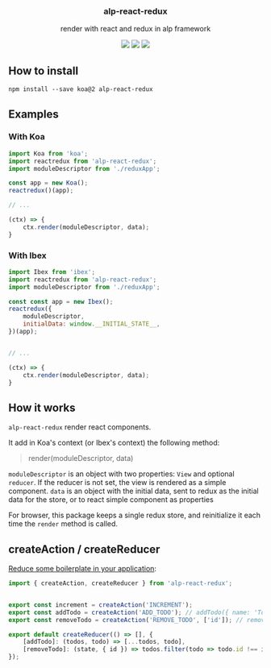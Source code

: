 <h3 align="center">
  alp-react-redux
</h3>

<p align="center">
  render with react and redux in alp framework
</p>

<p align="center">
  <a href="https://npmjs.org/package/alp-react-redux"><img src="https://img.shields.io/npm/v/alp-react-redux.svg?style=flat-square"></a>
  <a href="https://david-dm.org/alpjs/alp-react-redux"><img src="https://david-dm.org/alpjs/alp-react-redux.svg?style=flat-square"></a>
  <a href="https://dependencyci.com/github/alpjs/alp-react-redux"><img src="https://dependencyci.com/github/alpjs/alp-react-redux/badge?style=flat-square"></a>
</p>

## How to install

```
npm install --save koa@2 alp-react-redux
```

## Examples

### With Koa

```js
import Koa from 'koa';
import reactredux from 'alp-react-redux';
import moduleDescriptor from './reduxApp';

const app = new Koa();
reactredux()(app);

// ...

(ctx) => {
    ctx.render(moduleDescriptor, data);
}
```

### With Ibex

```js
import Ibex from 'ibex';
import reactredux from 'alp-react-redux';
import moduleDescriptor from './reduxApp';

const const app = new Ibex();
reactredux({
    moduleDescriptor,
    initialData: window.__INITIAL_STATE__,
})(app);


// ...

(ctx) => {
    ctx.render(moduleDescriptor, data);
}
```

## How it works

`alp-react-redux` render react components.

It add in Koa's context (or Ibex's context) the following method:
> render(moduleDescriptor, data)

`moduleDescriptor` is an object with two properties: `View` and optional `reducer`. If the reducer is not set, the view is rendered as a simple component.
`data` is an object with the initial data, sent to redux as the initial data for the store, or to react simple component as properties

For browser, this package keeps a single redux store, and reinitialize it each time the `render` method is called.


## createAction / createReducer

[Reduce some boilerplate in your application](http://redux.js.org/docs/recipes/ReducingBoilerplate.html):

```js
import { createAction, createReducer } from 'alp-react-redux';


export const increment = createAction('INCREMENT');
export const addTodo = createAction('ADD_TODO'); // addTodo({ name: 'Todo Name' })
export const removeTodo = createAction('REMOVE_TODO', ['id']); // removeTodo(todo.id)

export default createReducer(() => [], {
    [addTodo]: (todos, todo) => [...todos, todo],
    [removeTodo]: (state, { id }) => todos.filter(todo => todo.id !== id),
});
```

